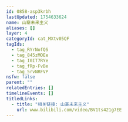 ```yaml
---
id: 0858-asp3krbh
lastUpdated: 1754633624
name: 山寨未来主义
aliases: []
layer: 4
categoryId: cat_MXtv05QF
tagIds:
  - tag_RYrNofQS
  - tag_845zMOEe
  - tag_I0IT7RYe
  - tag_fRp-FvBe
  - tag_5rvNRFVP
nsfw: false
parent: ""
relatedEntries: []
timelineEvents: []
titledLinks:
  - title: "相关链接: 山寨未来主义"
    url: www.bilibili.com/video/BV1ts421g7EE
---
```


